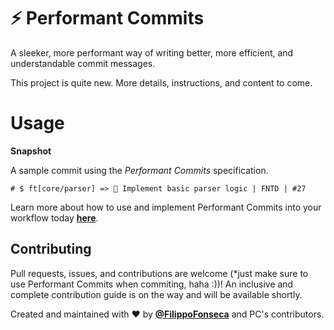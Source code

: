 # ⚡️ Performant Commits

 A sleeker, more performant way of writing better, more efficient, and understandable commit messages.
 
 This project is quite new. More details, instructions, and content to come.
 
 # Usage
 
 **Snapshot**
 
 A sample commit using the *Performant Commits* specification.
 
 ```
 # $ ft[core/parser] => 💎 Implement basic parser logic | FNTD | #27 
 ```
 
 Learn more about how to use and implement Performant Commits into your workflow today [**here**](https://github.com/performant-commits/performantcommits/blob/main/docs/USAGE.md).
 
 
 ## Contributing
 
 Pull requests, issues, and contributions are welcome (*just make sure to use Performant Commits when commiting, haha :))! An inclusive and complete contribution guide is on the way and will be available shortly.
 
 Created and maintained with ❤️ by [**@FilippoFonseca**](https://twitter.com/FilippoFonseca) and PC's contributors.
 
 
